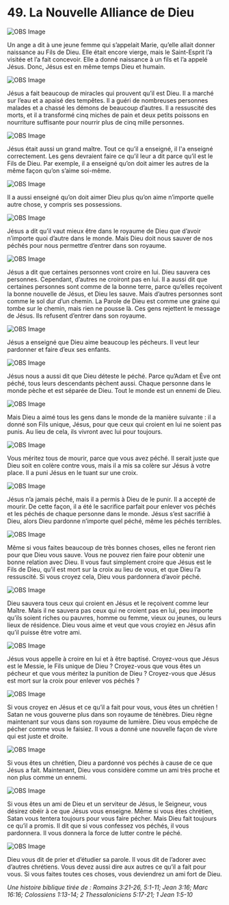 # 49. La Nouvelle Alliance de Dieu

![OBS Image](https://cdn.door43.org/obs/jpg/360px/obs-en-49-01.jpg)

Un ange a dit à une jeune femme qui s’appelait Marie, qu’elle allait donner naissance au Fils de Dieu. Elle était encore vierge, mais le Saint-Esprit l’a visitée et l’a fait concevoir. Elle a donné naissance à un fils et l’a appelé Jésus. Donc, Jésus est en même temps Dieu et humain.

![OBS Image](https://cdn.door43.org/obs/jpg/360px/obs-en-49-02.jpg)

Jésus a fait beaucoup de miracles qui prouvent qu’il est Dieu. Il a marché sur l’eau et a apaisé des tempêtes. Il a guéri de nombreuses personnes malades et a chassé les démons de beaucoup d’autres. Il a ressuscité des morts, et il a transformé cinq miches de pain et deux petits poissons en nourriture suffisante pour nourrir plus de cinq mille personnes.

![OBS Image](https://cdn.door43.org/obs/jpg/360px/obs-en-49-03.jpg)

Jésus était aussi un grand maître. Tout ce qu’il a enseigné, il l'a enseigné correctement. Les gens devraient faire ce qu’il leur a dit parce qu’il est le Fils de Dieu. Par exemple, il a enseigné qu’on doit aimer les autres de la même façon qu’on s’aime soi-même.

![OBS Image](https://cdn.door43.org/obs/jpg/360px/obs-en-49-04.jpg)

Il a aussi enseigné qu’on doit aimer Dieu plus qu’on aime n’importe quelle autre chose, y compris ses possessions.

![OBS Image](https://cdn.door43.org/obs/jpg/360px/obs-en-49-05.jpg)

Jésus a dit qu’il vaut mieux être dans le royaume de Dieu que d’avoir n’importe quoi d’autre dans le monde. Mais Dieu doit nous sauver de nos péchés pour nous permettre d’entrer dans son royaume.

![OBS Image](https://cdn.door43.org/obs/jpg/360px/obs-en-49-06.jpg)

Jésus a dit que certaines personnes vont croire en lui. Dieu sauvera ces personnes. Cependant, d’autres ne croiront pas en lui. Il a aussi dit que certaines personnes sont comme de la bonne terre, parce qu’elles reçoivent la bonne nouvelle de Jésus, et Dieu les sauve. Mais d’autres personnes sont comme le sol dur d’un chemin. La Parole de Dieu est comme une graine qui tombe sur le chemin, mais rien ne pousse là. Ces gens rejettent le message de Jésus. Ils refusent d’entrer dans son royaume.

![OBS Image](https://cdn.door43.org/obs/jpg/360px/obs-en-49-07.jpg)

Jésus a enseigné que Dieu aime beaucoup les pécheurs. Il veut leur pardonner et faire d’eux ses enfants.

![OBS Image](https://cdn.door43.org/obs/jpg/360px/obs-en-49-08.jpg)

Jésus nous a aussi dit que Dieu déteste le péché. Parce qu’Adam et Ève ont péché, tous leurs descendants pèchent aussi. Chaque personne dans le monde pèche et est séparée de Dieu. Tout le monde est un ennemi de Dieu.

![OBS Image](https://cdn.door43.org/obs/jpg/360px/obs-en-49-09.jpg)

Mais Dieu a aimé tous les gens dans le monde de la manière suivante : il a donné son Fils unique, Jésus, pour que ceux qui croient en lui ne soient pas punis. Au lieu de cela, ils vivront avec lui pour toujours.

![OBS Image](https://cdn.door43.org/obs/jpg/360px/obs-en-49-10.jpg)

Vous méritez tous de mourir, parce que vous avez péché. Il serait juste que Dieu soit en colère contre vous, mais il a mis sa colère sur Jésus à votre place. Il a puni Jésus en le tuant sur une croix.

![OBS Image](https://cdn.door43.org/obs/jpg/360px/obs-en-49-11.jpg)

Jésus n’a jamais péché, mais il a permis à Dieu de le punir. Il a accepté de mourir. De cette façon, il a été le sacrifice parfait pour enlever vos péchés et les péchés de chaque personne dans le monde. Jésus s’est sacrifié à Dieu, alors Dieu pardonne n’importe quel péché, même les péchés terribles.

![OBS Image](https://cdn.door43.org/obs/jpg/360px/obs-en-49-12.jpg)

Même si vous faites beaucoup de très bonnes choses, elles ne feront rien pour que Dieu vous sauve. Vous ne pouvez rien faire pour obtenir une bonne relation avec Dieu. Il vous faut simplement croire que Jésus est le Fils de Dieu, qu’il est mort sur la croix au lieu de vous, et que Dieu l’a ressuscité. Si vous croyez cela, Dieu vous pardonnera d’avoir péché.


![OBS Image](https://cdn.door43.org/obs/jpg/360px/obs-en-49-13.jpg)

Dieu sauvera tous ceux qui croient en Jésus et le reçoivent comme leur Maître. Mais il ne sauvera pas ceux qui ne croient pas en lui, peu importe qu’ils soient riches ou pauvres, homme ou femme, vieux ou jeunes, ou leurs lieux de résidence. Dieu vous aime et veut que vous croyiez en Jésus afin qu’il puisse être votre ami.

![OBS Image](https://cdn.door43.org/obs/jpg/360px/obs-en-49-14.jpg)

Jésus vous appelle à croire en lui et à être baptisé. Croyez-vous que Jésus est le Messie, le Fils unique de Dieu ? Croyez-vous que vous êtes un pécheur et que vous méritez la punition de Dieu ? Croyez-vous que Jésus est mort sur la croix pour enlever vos péchés ?

![OBS Image](https://cdn.door43.org/obs/jpg/360px/obs-en-49-15.jpg)

Si vous croyez en Jésus et ce qu’il a fait pour vous, vous êtes un chrétien ! Satan ne vous gouverne plus dans son royaume de ténèbres. Dieu règne maintenant sur vous dans son royaume de lumière. Dieu vous empêche de pécher comme vous le faisiez. Il vous a donné une nouvelle façon de vivre qui est juste et droite.

![OBS Image](https://cdn.door43.org/obs/jpg/360px/obs-en-49-16.jpg)

Si vous êtes un chrétien, Dieu a pardonné vos péchés à cause de ce que Jésus a fait. Maintenant, Dieu vous considère comme un ami très proche et non plus comme un ennemi.

![OBS Image](https://cdn.door43.org/obs/jpg/360px/obs-en-49-17.jpg)

Si vous êtes un ami de Dieu et un serviteur de Jésus, le Seigneur, vous désirez obéir à ce que Jésus vous enseigne. Même si vous êtes chrétien, Satan vous tentera toujours pour vous faire pécher. Mais Dieu fait toujours ce qu’il a promis. Il dit que si vous confessez vos péchés, il vous pardonnera. Il vous donnera la force de lutter contre le péché.

![OBS Image](https://cdn.door43.org/obs/jpg/360px/obs-en-49-18.jpg)

Dieu vous dit de prier et d’étudier sa parole. Il vous dit de l’adorer avec d’autres chrétiens. Vous devez aussi dire aux autres ce qu’il a fait pour vous. Si vous faites toutes ces choses, vous deviendrez un ami fort de Dieu.

_Une histoire biblique tirée de : Romains 3:21-26, 5:1-11; Jean 3:16; Marc 16:16; Colossiens 1:13-14; 2 Thessaloniciens 5:17-21; 1 Jean 1:5-10_